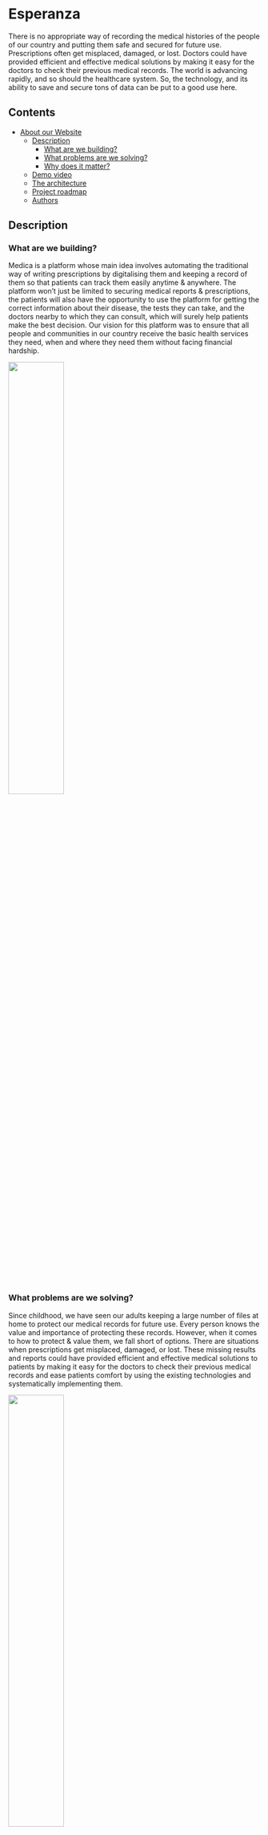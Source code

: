 # Esperanza
There is no appropriate way of recording the medical histories of the people of our country and putting them safe and secured for future use. Prescriptions often get misplaced, damaged, or lost. Doctors could have provided efficient and effective medical solutions by making it easy for the doctors to check their previous medical records. The world is advancing rapidly, and so should the healthcare system. So, the technology, and its ability to save and secure tons of data can be put to a good use here.


## Contents

- [About our Website](#submission-or-project-name)
  - [Description](#short-description)
    - [What are we building?](#what-are-we-building)
    - [What problems are we solving?](#what-problems-are-we-solving)
    - [Why does it matter?](#why-does-it-matter)
  - [Demo video](#demo-video)
  - [The architecture](#the-architecture)
  - [Project roadmap](#project-roadmap)
  - [Authors](#authors)

<!--   - [Long description](#long-description) -->
## Description

### What are we building?

Medica is a platform whose main idea involves automating the traditional way of writing prescriptions by digitalising them and keeping a record of them so that patients can track them easily anytime & anywhere. The platform won’t just be limited to securing medical reports & prescriptions, the patients will also have the opportunity to use the platform for getting the correct information about their disease, the tests they can take, and the doctors nearby to which they can consult, which will surely help patients make the best decision. Our vision for this platform was to ensure that all people and communities in our country receive the basic health services they need, when and where they need them without facing financial hardship. 

<img src="https://user-images.githubusercontent.com/61119403/132132573-6987ad09-a897-4d24-9f2b-a215492ee51b.png" width=47%/>

### What problems are we solving?

Since childhood, we have seen our adults keeping a large number of files at home to protect our medical records for future use. Every person knows the value and importance of protecting these records. However, when it comes to how to protect & value them, we fall short of options. There are situations when prescriptions get misplaced, damaged, or lost. These missing results and reports could have provided efficient and effective medical solutions to patients by making it easy for the doctors to check their previous medical records and ease patients comfort by using the existing technologies and systematically implementing them.

<img src="https://user-images.githubusercontent.com/61119403/132132576-e16e8102-b34d-47ce-afea-5773dc5bb905.png" width=47%/>

### Why does it matter?

Our solution to help our frontline workers is to provide them with clinical decision support and management tools to offer the best healthcare decisions is something that we all know about, it just has to be executed in a way that all of our efforts come together and make a bigger impact. Imagine going to the doctor for the treatment of diabetes and not taking your previous medical reports & prescriptions with you, because either you have misplaced them, or your child has used them in his art homework, or simply you have forgotten them at home. How odd would it be for a doctor to treat you without knowing your previous problems, solutions, side-effects and medicines? Now, think of the doctor having an app on his phone, by which he can scan the QR in your phone, or just simply type the Phone Number of yours, linked to your Aadhar Card, to get all your medical history. Now, your doctor has accurate test results in hand and details about your past & current medications. This would make the process much easier for the doctors to analyse the patient’s situation, and the doctor’s response would be much more reliable and perfect.

<img src="https://user-images.githubusercontent.com/61119403/132132579-e2e24f4d-9688-4e66-a06c-f8ab489eeb37.png" width=47%/>

## Demo video

[![Watch the video]](https://www.youtube.com/watch?v=GNjueAQ1_sk)

<!--  
## Long description
<!-- 
[More detail is available here](./docs/Tierra.pdf) -->

## Project roadmap

The website is almost functional with frontend components, and the database integration, schema, API endpoints and a few logistically critical features to be added in future. The scalability (hosting backend cloud service) could be increased on demand. For privacy issues and originality, we also plan to have mobile phone OTP auth integration even when a hospital tries to access data. This allows users to control who can look into their medical history. User experience and ease of use would be highly prioritized while in development.We will also be creating an organizational and financial structure once we launch the website. We would like to launch the beta version first to get the response and work on the feedback and surveys. Once we are live, we aim to expand our scope by trying to integrate as many high-end practices as possible. 
<!-- 
See below for our proposed schedule on next steps after Call for Code 2021 submission.

<img src="https://user-images.githubusercontent.com/61119403/122589588-13b4ba00-d07e-11eb-9349-7b2df1d08fba.png" width=47%/>  -->

## Live demo

You can find a running system to test at [website](https://esperanza-medica.herokuapp.com/).

## Authors

1. Shruti Gangwar
2. Kajal Kukreja
3. Sushant Varanasi
4. Tarun Bacahboinaa
